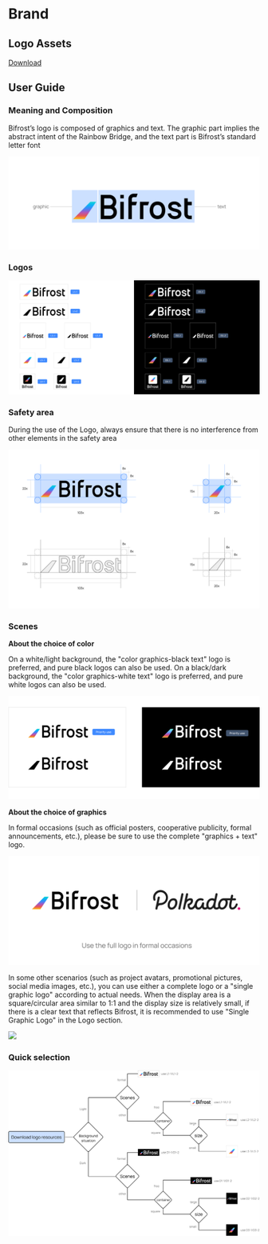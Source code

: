 # Brand

## Logo Assets

[Download](https://github.com/bifrost-finance/design-assets/raw/master/brand/Bifrost-Logo-Assets.zip)

## User Guide

### Meaning and Composition

Bifrost’s logo is composed of graphics and text. The graphic part implies the abstract intent of the Rainbow Bridge, and the text part is Bifrost’s standard letter font

![](../.gitbook/assets/brand-assets-01%20%281%29.png)

### Logos

![](../.gitbook/assets/brand-assets-02%20%281%29.png)

### Safety area

During the use of the Logo, always ensure that there is no interference from other elements in the safety area

![](../.gitbook/assets/brand-assets-03%20%281%29.png)

### Scenes

**About the choice of color**

On a white/light background, the "color graphics-black text" logo is preferred, and pure black logos can also be used. On a black/dark background, the "color graphics-white text" logo is preferred, and pure white logos can also be used.

![](../.gitbook/assets/brand-assets-04%20%281%29.png)

**About the choice of graphics**

In formal occasions \(such as official posters, cooperative publicity, formal announcements, etc.\), please be sure to use the complete "graphics + text" logo.

![](../.gitbook/assets/brand-assets-05%20%281%29.png)

In some other scenarios \(such as project avatars, promotional pictures, social media images, etc.\), you can use either a complete logo or a "single graphic logo" according to actual needs. When the display area is a square/circular area similar to 1:1 and the display size is relatively small, if there is a clear text that reflects Bifrost, it is recommended to use "Single Graphic Logo" in the Logo section.

![](https://github.com/bifrost-finance/bifrost-wiki/tree/f35c2bc536223db2f6ca6f216250e7e52af05a43/.gitbook/assets/brand-assets-06%20%282%29%20%282%29%20%282%29%20%281%29.png)

### Quick selection

![](../.gitbook/assets/brand-assets-07%20%281%29.png)

